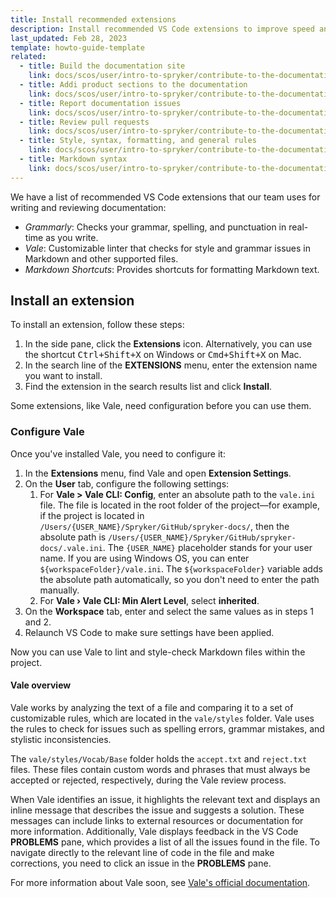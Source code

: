 ```yaml
---
title: Install recommended extensions
description: Install recommended VS Code extensions to improve speed and quality quality of your contributions.
last_updated: Feb 28, 2023
template: howto-guide-template
related:
  - title: Build the documentation site
    link: docs/scos/user/intro-to-spryker/contribute-to-the-documentation/build-the-documentation-site.html
  - title: Addi product sections to the documentation
    link: docs/scos/user/intro-to-spryker/contribute-to-the-documentation/add-product-sections-to-the-documentation.html
  - title: Report documentation issues
    link: docs/scos/user/intro-to-spryker/contribute-to-the-documentation/report-documentation-issues.html
  - title: Review pull requests
    link: docs/scos/user/intro-to-spryker/contribute-to-the-documentation/review-pull-requests.html
  - title: Style, syntax, formatting, and general rules
    link: docs/scos/user/intro-to-spryker/contribute-to-the-documentation/style-formatting-general-rules.html
  - title: Markdown syntax
    link: docs/scos/user/intro-to-spryker/contribute-to-the-documentation/markdown-syntax.html
---
```


We have a list of recommended VS Code extensions that our team uses for writing and reviewing documentation:
* *Grammarly*: Checks your grammar, spelling, and punctuation in real-time as you write.
* *Vale*: Customizable linter that checks for style and grammar issues in Markdown and other supported files.
* *Markdown Shortcuts*: Provides shortcuts for formatting Markdown text.

## Install an extension

To install an extension, follow these steps:
1. In the side pane, click the **Extensions** icon. Alternatively, you can use the shortcut <kbd>Ctrl+Shift+X</kbd> on Windows or <kbd>Cmd+Shift+X</kbd> on Mac.
2. In the search line of the **EXTENSIONS** menu, enter the extension name you want to install.
3. Find the extension in the search results list and click **Install**.

Some extensions, like Vale, need configuration before you can use them.

### Configure Vale

Once you've installed Vale, you need to configure it:

1. In the **Extensions** menu, find Vale and open **Extension Settings**.
2. On the **User** tab, configure the following settings:
   1. For **Vale > Vale CLI: Config**, enter an absolute path to the `vale.ini` file. The file is located in the root folder of the project—for example, if the project is located in `/Users/{USER_NAME}/Spryker/GitHub/spryker-docs/`, then the absolute path is `/Users/{USER_NAME}/Spryker/GitHub/spryker-docs/.vale.ini`. The `{USER_NAME}` placeholder stands for your user name. If you are using Windows OS, you can enter `${workspaceFolder}/vale.ini`. The `${workspaceFolder}` variable adds the absolute path automatically, so you don't need to enter the path manually.
   2. For **Vale › Vale CLI: Min Alert Level**, select **inherited**.
3. On the **Workspace** tab, enter and select the same values as in steps 1 and 2.
4. Relaunch VS Code to make sure settings have been applied.

 Now you can use Vale to lint and style-check Markdown files within the project.

#### Vale overview

Vale works by analyzing the text of a file and comparing it to a set of customizable rules, which are located in the `vale/styles` folder. 
Vale uses the rules to check for issues such as spelling errors, grammar mistakes, and stylistic inconsistencies.

The `vale/styles/Vocab/Base` folder holds the `accept.txt` and `reject.txt` files. 
These files contain custom words and phrases that must always be accepted or rejected, respectively, during the Vale review process.

When Vale identifies an issue, it highlights the relevant text and displays an inline message that describes the issue and suggests a solution. These messages can include links to external resources or documentation for more information.
Additionally, Vale displays feedback in the VS Code **PROBLEMS** pane, which provides a list of all the issues found in the file.
To navigate directly to the relevant line of code in the file and make corrections, you need to click an issue in the **PROBLEMS** pane.

For more information about Vale soon, see [Vale's official documentation](https://vale.sh/docs/vale-cli/overview/).